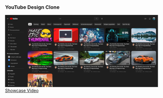 ### YouTube Design Clone
![Showcase Picture](https://github.com/Nulzn/YoutubeClone/blob/main/showcase.png?raw=true)
[Showcase Video](showcasevideo.mp4)
